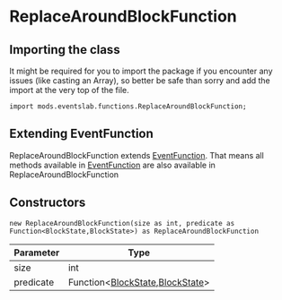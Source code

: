 # ReplaceAroundBlockFunction

## Importing the class

It might be required for you to import the package if you encounter any issues (like casting an Array), so better be safe than sorry and add the import at the very top of the file.
```zenscript
import mods.eventslab.functions.ReplaceAroundBlockFunction;
```


## Extending EventFunction

ReplaceAroundBlockFunction extends [EventFunction](/mods/eventslab/functions/EventFunction). That means all methods available in [EventFunction](/mods/eventslab/functions/EventFunction) are also available in ReplaceAroundBlockFunction

## Constructors


```zenscript
new ReplaceAroundBlockFunction(size as int, predicate as Function<BlockState,BlockState>) as ReplaceAroundBlockFunction
```
| Parameter |                                                  Type                                                   |
|-----------|---------------------------------------------------------------------------------------------------------|
| size      | int                                                                                                     |
| predicate | Function&lt;[BlockState](/vanilla/api/block/BlockState),[BlockState](/vanilla/api/block/BlockState)&gt; |



